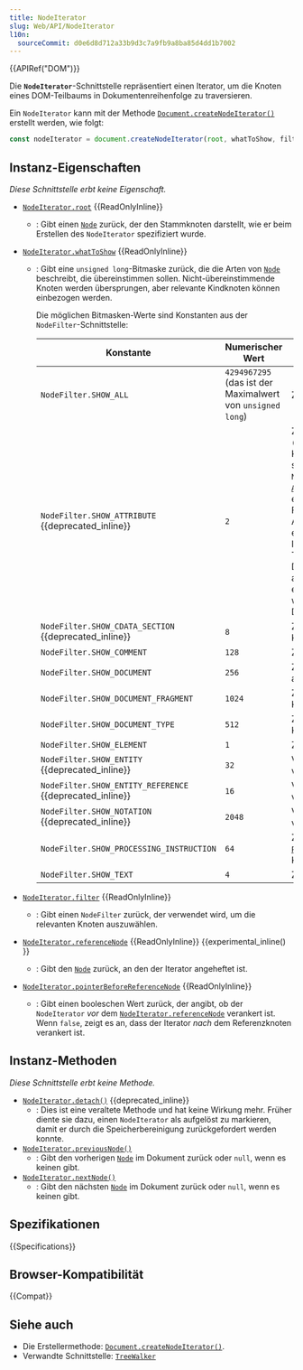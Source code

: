 ```yaml
---
title: NodeIterator
slug: Web/API/NodeIterator
l10n:
  sourceCommit: d0e6d8d712a33b9d3c7a9fb9a8ba85d4dd1b7002
---
```


{{APIRef("DOM")}}

Die **`NodeIterator`**-Schnittstelle repräsentiert einen Iterator, um die Knoten eines DOM-Teilbaums in Dokumentenreihenfolge zu traversieren.

Ein `NodeIterator` kann mit der Methode [`Document.createNodeIterator()`](/de/docs/Web/API/Document/createNodeIterator) erstellt werden, wie folgt:

```js
const nodeIterator = document.createNodeIterator(root, whatToShow, filter);
```

## Instanz-Eigenschaften

_Diese Schnittstelle erbt keine Eigenschaft._

- [`NodeIterator.root`](/de/docs/Web/API/NodeIterator/root) {{ReadOnlyInline}}
  - : Gibt einen [`Node`](/de/docs/Web/API/Node) zurück, der den Stammknoten darstellt, wie er beim Erstellen des `NodeIterator` spezifiziert wurde.
- [`NodeIterator.whatToShow`](/de/docs/Web/API/NodeIterator/whatToShow) {{ReadOnlyInline}}

  - : Gibt eine `unsigned long`-Bitmaske zurück, die die Arten von [`Node`](/de/docs/Web/API/Node) beschreibt, die übereinstimmen sollen. Nicht-übereinstimmende Knoten werden übersprungen, aber relevante Kindknoten können einbezogen werden.

    Die möglichen Bitmasken-Werte sind Konstanten aus der `NodeFilter`-Schnittstelle:

    | Konstante                                                | Numerischer Wert                                           | Beschreibung                                                                                                                                                                                                                                                                                                                                                                                                          |
    | -------------------------------------------------------- | ---------------------------------------------------------- | --------------------------------------------------------------------------------------------------------------------------------------------------------------------------------------------------------------------------------------------------------------------------------------------------------------------------------------------------------------------------------------------------------------------- |
    | `NodeFilter.SHOW_ALL`                                    | `4294967295` (das ist der Maximalwert von `unsigned long`) | Zeigt alle Knoten an.                                                                                                                                                                                                                                                                                                                                                                                                 |
    | `NodeFilter.SHOW_ATTRIBUTE` {{deprecated_inline}}        | `2`                                                        | Zeigt Attribut-`[`Attr`](/de/docs/Web/API/Attr)`-Knoten an. Dies ist nur sinnvoll, wenn ein `NodeIterator` mit einem [`Attr`](/de/docs/Web/API/Attr)-Knoten als Wurzel erstellt wird; in diesem Fall bedeutet es, dass der Attributknoten in der ersten Position der Iteration oder Traversierung erscheint. Da Attribute nie Kinder anderer Knoten sind, erscheinen sie nicht, wenn man durch den Dokumentbaum geht. |
    | `NodeFilter.SHOW_CDATA_SECTION` {{deprecated_inline}}    | `8`                                                        | Zeigt [`CDATASection`](/de/docs/Web/API/CDATASection)-Knoten an.                                                                                                                                                                                                                                                                                                                                                      |
    | `NodeFilter.SHOW_COMMENT`                                | `128`                                                      | Zeigt [`Comment`](/de/docs/Web/API/Comment)-Knoten an.                                                                                                                                                                                                                                                                                                                                                                |
    | `NodeFilter.SHOW_DOCUMENT`                               | `256`                                                      | Zeigt [`Document`](/de/docs/Web/API/Document)-Knoten an.                                                                                                                                                                                                                                                                                                                                                              |
    | `NodeFilter.SHOW_DOCUMENT_FRAGMENT`                      | `1024`                                                     | Zeigt [`DocumentFragment`](/de/docs/Web/API/DocumentFragment)-Knoten an.                                                                                                                                                                                                                                                                                                                                              |
    | `NodeFilter.SHOW_DOCUMENT_TYPE`                          | `512`                                                      | Zeigt [`DocumentType`](/de/docs/Web/API/DocumentType)-Knoten an.                                                                                                                                                                                                                                                                                                                                                      |
    | `NodeFilter.SHOW_ELEMENT`                                | `1`                                                        | Zeigt [`Element`](/de/docs/Web/API/Element)-Knoten an.                                                                                                                                                                                                                                                                                                                                                                |
    | `NodeFilter.SHOW_ENTITY` {{deprecated_inline}}           | `32`                                                       | Veraltet, wird nicht mehr verwendet.                                                                                                                                                                                                                                                                                                                                                                                  |
    | `NodeFilter.SHOW_ENTITY_REFERENCE` {{deprecated_inline}} | `16`                                                       | Veraltet, wird nicht mehr verwendet.                                                                                                                                                                                                                                                                                                                                                                                  |
    | `NodeFilter.SHOW_NOTATION` {{deprecated_inline}}         | `2048`                                                     | Veraltet, wird nicht mehr verwendet.                                                                                                                                                                                                                                                                                                                                                                                  |
    | `NodeFilter.SHOW_PROCESSING_INSTRUCTION`                 | `64`                                                       | Zeigt [`ProcessingInstruction`](/de/docs/Web/API/ProcessingInstruction)-Knoten an.                                                                                                                                                                                                                                                                                                                                    |
    | `NodeFilter.SHOW_TEXT`                                   | `4`                                                        | Zeigt [`Text`](/de/docs/Web/API/Text)-Knoten an.                                                                                                                                                                                                                                                                                                                                                                      |

- [`NodeIterator.filter`](/de/docs/Web/API/NodeIterator/filter) {{ReadOnlyInline}}
  - : Gibt einen `NodeFilter` zurück, der verwendet wird, um die relevanten Knoten auszuwählen.
- [`NodeIterator.referenceNode`](/de/docs/Web/API/NodeIterator/referenceNode) {{ReadOnlyInline}}
  {{experimental_inline() }}
  - : Gibt den [`Node`](/de/docs/Web/API/Node) zurück, an den der Iterator angeheftet ist.
- [`NodeIterator.pointerBeforeReferenceNode`](/de/docs/Web/API/NodeIterator/pointerBeforeReferenceNode) {{ReadOnlyInline}}
  - : Gibt einen booleschen Wert zurück, der angibt, ob der `NodeIterator` _vor_ dem [`NodeIterator.referenceNode`](/de/docs/Web/API/NodeIterator/referenceNode) verankert ist. Wenn `false`, zeigt es an, dass der Iterator _nach_ dem Referenzknoten verankert ist.

## Instanz-Methoden

_Diese Schnittstelle erbt keine Methode._

- [`NodeIterator.detach()`](/de/docs/Web/API/NodeIterator/detach) {{deprecated_inline}}
  - : Dies ist eine veraltete Methode und hat keine Wirkung mehr. Früher diente sie dazu, einen `NodeIterator` als aufgelöst zu markieren, damit er durch die Speicherbereinigung zurückgefordert werden konnte.
- [`NodeIterator.previousNode()`](/de/docs/Web/API/NodeIterator/previousNode)
  - : Gibt den vorherigen [`Node`](/de/docs/Web/API/Node) im Dokument zurück oder `null`, wenn es keinen gibt.
- [`NodeIterator.nextNode()`](/de/docs/Web/API/NodeIterator/nextNode)
  - : Gibt den nächsten [`Node`](/de/docs/Web/API/Node) im Dokument zurück oder `null`, wenn es keinen gibt.

## Spezifikationen

{{Specifications}}

## Browser-Kompatibilität

{{Compat}}

## Siehe auch

- Die Erstellermethode: [`Document.createNodeIterator()`](/de/docs/Web/API/Document/createNodeIterator).
- Verwandte Schnittstelle: [`TreeWalker`](/de/docs/Web/API/TreeWalker)
